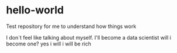 # hello-world
Test repository for me to understand how things work

I don´t feel like talking about myself.
I'll become a data scientist
will i become one?
yes i will
i will be rich


